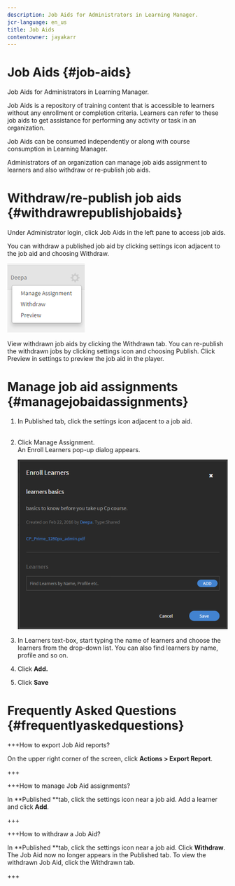 ```yaml
---
description: Job Aids for Administrators in Learning Manager.
jcr-language: en_us
title: Job Aids
contentowner: jayakarr
---
```



# Job Aids {#job-aids}

Job Aids for Administrators in Learning Manager.

Job Aids is&nbsp;a repository of training content that is accessible to learners without any enrollment or completion criteria. Learners can refer to these job aids to get assistance for performing any activity or task in an organization.

Job Aids can be consumed independently or along with course consumption in Learning Manager.

Administrators of an organization can manage job aids assignment to learners and also withdraw or re-publish job aids.

# Withdraw/re-publish job aids {#withdrawrepublishjobaids}

Under Administrator login, click Job Aids in the left pane to access job aids.

You can withdraw a published job aid by clicking settings icon adjacent to the job aid and choosing&nbsp;Withdraw.

![](assets/withdraw-job-aids-admin.png)

View withdrawn job aids by clicking the&nbsp;Withdrawn&nbsp;tab. You can re-publish the withdrawn jobs by clicking settings icon and choosing&nbsp;Publish. Click Preview in settings to preview the job aid in the player.

# Manage job aid assignments {#managejobaidassignments}

1. In Published tab, click the settings icon adjacent to a job aid.   
   &nbsp;

1. Click&nbsp;Manage Assignment.  
   An&nbsp;Enroll Learners&nbsp;pop-up dialog appears.&nbsp;

   ![](assets/enroll-learners-job-aids.png)

1. In Learners text-box, start typing the name of learners and choose the learners from the drop-down list. You can also&nbsp;find learners by name, profile and so on.&nbsp;
1. Click **Add.&nbsp;**
1. Click **Save**

# Frequently Asked Questions {#frequentlyaskedquestions}

+++How to export Job Aid reports?

On the upper right corner of the screen, click **Actions > Export Report**.

+++

+++How to manage Job Aid assignments?

In **Published **tab, click the settings icon near a job aid. Add a learner and click **Add**.

+++

+++How to withdraw  a Job Aid?

In&nbsp;**Published&nbsp;**tab, click the settings icon near a job aid. Click **Withdraw**. The Job Aid now no longer appears in the Published tab. To view the withdrawn Job Aid, click the Withdrawn tab.

+++

